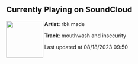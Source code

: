 ## Currently Playing on SoundCloud

[<img align="left" width="100" src="https://i1.sndcdn.com/artworks-qdU5RflIAzD0zv8Q-X6F8Yw-t500x500.jpg">](https://soundcloud.com/rbkmade/mouthwash-and-insecurity)

**Artist**: rbk made 

**Track**: mouthwash and insecurity

Last updated at 08/18/2023 09:50
